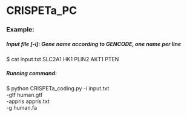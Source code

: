 # CRISPETa_PC


### Example:
##### Input file [-i]: Gene name according to GENCODE, one name per line
$ cat input.txt
  SLC2A1
  HK1
  PLIN2
  AKT1
  PTEN

##### Running command:
$ python CRISPETa_coding.py -i input.txt \
			    -gtf human.gtf \
			    -appris appris.txt \
			    -g human.fa

